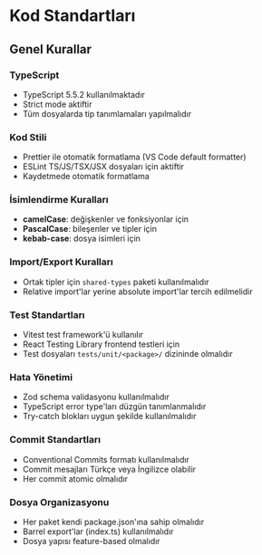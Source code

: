# Kod Standartları

## Genel Kurallar

### TypeScript
- TypeScript 5.5.2 kullanılmaktadır
- Strict mode aktiftir
- Tüm dosyalarda tip tanımlamaları yapılmalıdır

### Kod Stili
- Prettier ile otomatik formatlama (VS Code default formatter)
- ESLint TS/JS/TSX/JSX dosyaları için aktiftir
- Kaydetmede otomatik formatlama

### İsimlendirme Kuralları
- **camelCase**: değişkenler ve fonksiyonlar için
- **PascalCase**: bileşenler ve tipler için
- **kebab-case**: dosya isimleri için

### Import/Export Kuralları
- Ortak tipler için `shared-types` paketi kullanılmalıdır
- Relative import'lar yerine absolute import'lar tercih edilmelidir

### Test Standartları
- Vitest test framework'ü kullanılır
- React Testing Library frontend testleri için
- Test dosyaları `tests/unit/<package>/` dizininde olmalıdır

### Hata Yönetimi
- Zod schema validasyonu kullanılmalıdır
- TypeScript error type'ları düzgün tanımlanmalıdır
- Try-catch blokları uygun şekilde kullanılmalıdır

### Commit Standartları
- Conventional Commits formatı kullanılmalıdır
- Commit mesajları Türkçe veya İngilizce olabilir
- Her commit atomic olmalıdır

### Dosya Organizasyonu
- Her paket kendi package.json'ına sahip olmalıdır
- Barrel export'lar (index.ts) kullanılmalıdır
- Dosya yapısı feature-based olmalıdır

